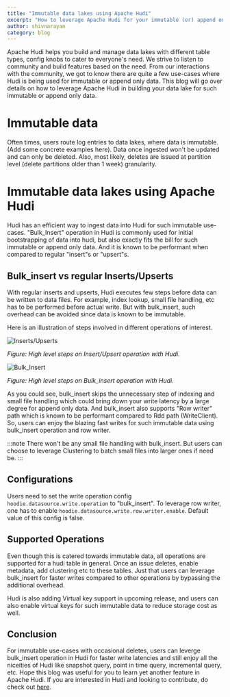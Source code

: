 ```yaml
---
title: "Immutable data lakes using Apache Hudi"
excerpt: "How to leverage Apache Hudi for your immutable (or) append only data use-case"
author: shivnarayan
category: blog
---
```


Apache Hudi helps you build and manage data lakes with different table types, config knobs to cater to everyone's need.
We strive to listen to community and build features based on the need. From our interactions with the community, we got 
to know there are quite a few use-cases where Hudi is being used for immutable or append only data. This blog will go 
over details on how to leverage Apache Hudi in building your data lake for such immutable or append only data.
<!--truncate-->

# Immutable data
Often times, users route log entries to data lakes, where data is immutable. (Add some concrete 
examples here). Data once ingested won't be updated and can only be deleted. Also, most likely, deletes are issued at 
partition level (delete partitions older than 1 week) granularity.

# Immutable data lakes using Apache Hudi 
Hudi has an efficient way to ingest data into Hudi for such immutable use-cases. "Bulk_Insert" operation in Hudi is 
commonly used for initial bootstrapping of data into hudi, but also exactly fits the bill for such immutable or append 
only data. And it is known to be performant when compared to regular "insert"s or "upsert"s. 

## Bulk_insert vs regular Inserts/Upserts
With regular inserts and upserts, Hudi executes few steps before data can be written to data files. For example, 
index lookup, small file handling, etc has to be performed before actual write. But with bulk_insert, such overhead can 
be avoided since data is known to be immutable. 

Here is an illustration of steps involved in different operations of interest. 

![Inserts/Upserts](/assets/images/blog/immutable_datalakes/immutable_data_lakes1.png)

_Figure: High level steps on Insert/Upsert operation with Hudi._

![Bulk_Insert](/assets/images/blog/immutable_datalakes/immutable_data_lakes2.png)

_Figure: High level steps on Bulk_insert operation with Hudi._

As you could see, bulk_insert skips the unnecessary step of indexing and small file handling which could bring down 
your write latency by a large degree for append only data. And bulk_insert also supports "Row writer" path which 
is known to be performant compared to Rdd path (WriteClient). So, users can enjoy the blazing fast writes for such 
immutable data using bulk_insert operation and row writer.

:::note
There won't be any small file handling with bulk_insert. But users can choose to leverage Clustering to batch small 
files into larger ones if need be. 
:::

## Configurations
Users need to set the write operation config `hoodie.datasource.write.operation` to "bulk_insert". To leverage row 
writer, one has to enable `hoodie.datasource.write.row.writer.enable`. Default value of this config is false. 

## Supported Operations
Even though this is catered towards immutable data, all operations are supported for a hudi table in general. Once an 
issue deletes, enable metadata, add clustering etc to these tables. Just that users can leverage bulk_insert for faster 
writes compared to other operations by bypassing the additional overhead. 

Hudi is also adding Virtual key support in upcoming release, and users can also enable virtual keys for such immutable 
data to reduce storage cost as well.

## Conclusion
For immutable use-cases with occasional deletes, users can leverge bulk_insert operation in Hudi for faster write 
latencies and still enjoy all the niceities of Hudi like snapshot query, point in time query, incremental query, etc.
Hope this blog was useful for you to learn yet another feature in Apache Hudi. If you are interested in
Hudi and looking to contribute, do check out [here](https://hudi.apache.org/contribute/get-involved). 








